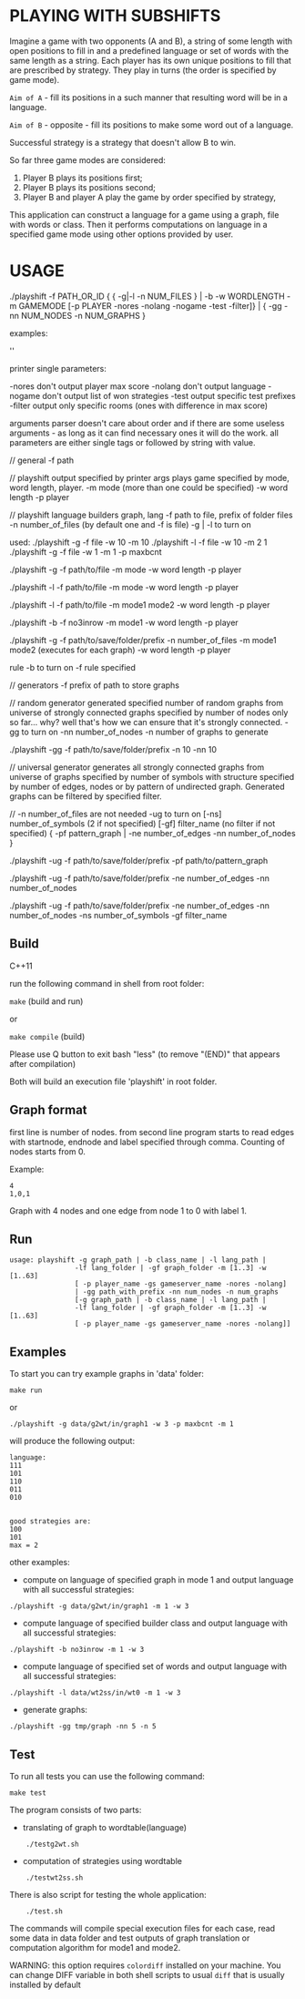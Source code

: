 PLAYING WITH SUBSHIFTS
==================

Imagine a game with two opponents (A and B), a string of some length with open positions to fill in
and a predefined language or set of words with the same length as a string.
Each player has its own unique positions to fill that are prescribed by strategy.
They play in turns (the order is specified by game mode).

`Aim of A` - fill its positions in a such manner that resulting word will be in a language.

`Aim of B` - opposite - fill its positions to make some word out of a language.

Successful strategy is a strategy that doesn't allow B to win.

So far three game modes are considered:
1. Player B plays its positions first;
2. Player B plays its positions second;
3. Player B and player A play the game by order specified by strategy,

This application can construct a language for a game using a graph, file with words or class.
Then it performs computations on language in a specified game mode using other options provided by user.

USAGE
==================

./playshift -f PATH_OR_ID 
            { { -g|-l -n NUM_FILES } | -b -w WORDLENGTH -m GAMEMODE 
              [-p PLAYER -nores -nolang -nogame -test -filter]} 
            | { -gg -nn NUM_NODES -n NUM_GRAPHS } 

examples:

''

printer single parameters:

-nores don't output player max score
-nolang don't output language
-nogame don't output list of won strategies
-test output specific test prefixes
-filter output only specific rooms (ones with difference in max score)

arguments parser doesn't care about order and if there are some useless arguments - 
as long as it can find necessary ones it will do the work.
all parameters are either single tags or followed by string with value.


// general
-f path

// playshift
output specified by printer args
plays game specified by mode, word length, player.
-m mode (more than one could be specified)
-w word length
-p player

// playshift language builders
graph, lang
-f path to file, prefix of folder files
-n number_of_files (by default one and -f is file)
-g | -l  to turn on

used: 
./playshift -g -f file -w 10 -m 10
./playshift -l -f file -w 10 -m 2 1
./playshift -g -f file -w 1 -m 1 -p maxbcnt

./playshift -g -f path/to/file
               -m mode
               -w word length
               -p player

./playshift -l -f path/to/file
               -m mode
               -w word length
               -p player


./playshift -l -f path/to/file
               -m mode1 mode2
               -w word length
               -p player

./playshift -b -f no3inrow
               -m mode1
               -w word length
               -p player

./playshift -g -f path/to/save/folder/prefix
               -n number_of_files
               -m mode1 mode2 (executes for each graph)
               -w word length
               -p player

rule
-b  to turn on
-f rule specified

// generators
-f prefix of path to store graphs

// random generator 
generated specified number of random graphs from universe of strongly connected graphs specified by number of nodes only so far... 
why? well that's how we can ensure that it's strongly connected.
-gg to turn on
-nn number_of_nodes 
-n number of graphs to generate

./playshift -gg -f path/to/save/folder/prefix -n 10 -nn 10

// universal generator 
generates all strongly connected graphs from universe of graphs specified by number of symbols with structure specified by number of edges, nodes or by pattern of undirected graph. 
Generated graphs can be filtered by specified filter.

// -n number_of_files are not needed
-ug to turn on
[-ns] number_of_symbols (2 if not specified)
[-gf] filter_name (no filter if not specified)
{ 
  -pf pattern_graph 
  | 
  -ne number_of_edges 
  -nn number_of_nodes 
}

./playshift -ug -f path/to/save/folder/prefix 
                -pf path/to/pattern_graph

./playshift -ug -f path/to/save/folder/prefix
                -ne number_of_edges
                -nn number_of_nodes

./playshift -ug -f path/to/save/folder/prefix
                -ne number_of_edges
                -nn number_of_nodes
                -ns number_of_symbols
                -gf filter_name

## Build

C++11

run the following command in shell from root folder:

`make` (build and run)

or 

`make compile` (build)

Please use Q button to exit bash "less" (to remove "(END)" that appears after compilation)

Both will build an execution file 'playshift' in root folder.

## Graph format

first line is number of nodes.
from second line program starts to read edges with startnode, endnode and label 
specified through comma. Counting of nodes starts from 0.

Example:
```
4 
1,0,1
```
Graph with 4 nodes and one edge from node 1 to 0 with label 1.

## Run

```
usage: playshift -g graph_path | -b class_name | -l lang_path |
                -lf lang_folder | -gf graph_folder -m [1..3] -w [1..63]  
                [ -p player_name -gs gameserver_name -nores -nolang] 
                | -gg path_with_prefix -nn num_nodes -n num_graphs
                [-g graph_path | -b class_name | -l lang_path |
                -lf lang_folder | -gf graph_folder -m [1..3] -w [1..63]  
                [ -p player_name -gs gameserver_name -nores -nolang]]
```



## Examples

To start you can try example graphs in 'data' folder:

`make run`

or

`./playshift -g data/g2wt/in/graph1 -w 3 -p maxbcnt -m 1`

will produce the following output:
```
language:
111
101
110
011
010


good strategies are:
100
101
max = 2
```
other examples:

- compute on language of specified graph in mode 1 and
output language with all successful strategies:
```
./playshift -g data/g2wt/in/graph1 -m 1 -w 3
```

- compute language of specified builder class and
output language with all successful strategies:
```
./playshift -b no3inrow -m 1 -w 3
```

- compute language of specified set of words and
output language with all successful strategies:
```
./playshift -l data/wt2ss/in/wt0 -m 1 -w 3
```

- generate graphs:
```
./playshift -gg tmp/graph -nn 5 -n 5
```

## Test

To run all tests you can use the following command:

```
make test
```

The program consists of two parts: 
 * translating of graph to wordtable(language) 
```
    ./testg2wt.sh
```

 * computation of strategies using wordtable
```
    ./testwt2ss.sh
```

There is also script for testing the whole application:
```
    ./test.sh
```

The commands will compile special execution files for each case,
read some data in data folder and test outputs of graph translation or
computation algorithm for mode1 and mode2.

WARNING: this option requires `colordiff` installed on your machine. 
You can change DIFF variable in both shell scripts to usual `diff` that 
is usually installed by default
